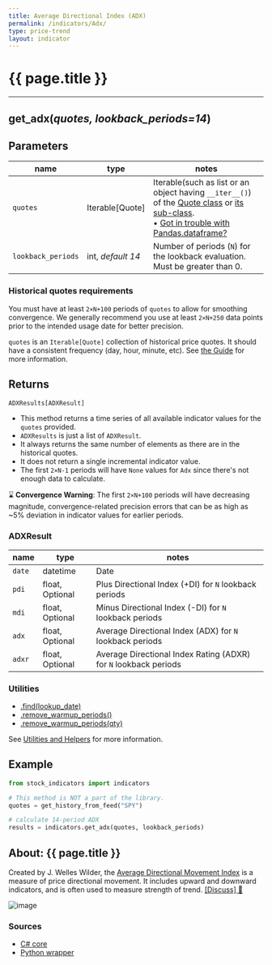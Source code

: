 ```yaml
---
title: Average Directional Index (ADX)
permalink: /indicators/Adx/
type: price-trend
layout: indicator
---
```


# {{ page.title }}
<hr>

## **get_adx**(*quotes, lookback_periods=14*)

## Parameters

| name | type | notes
| -- |-- |--
| `quotes` | Iterable[Quote] | Iterable(such as list or an object having `__iter__()`) of the [Quote class]({{site.baseurl}}/guide/#historical-quotes) or [its sub-class]({{site.baseurl}}/guide/#using-custom-quote-classes). <br><span class='qna-dataframe'> • [Got in trouble with Pandas.dataframe?]({{site.baseurl}}/guide/#using-pandasdataframe) </span>
| `lookback_periods` | int, *default 14* | Number of periods (`N`) for the lookback evaluation.  Must be greater than 0.

### Historical quotes requirements

You must have at least `2×N+100` periods of `quotes` to allow for smoothing convergence.  We generally recommend you use at least `2×N+250` data points prior to the intended usage date for better precision.

`quotes` is an `Iterable[Quote]` collection of historical price quotes.  It should have a consistent frequency (day, hour, minute, etc).  See [the Guide]({{site.baseurl}}/guide/#historical-quotes) for more information.

## Returns

```python
ADXResults[ADXResult]
```

- This method returns a time series of all available indicator values for the `quotes` provided.
- `ADXResults` is just a list of `ADXResult`.
- It always returns the same number of elements as there are in the historical quotes.
- It does not return a single incremental indicator value.
- The first `2×N-1` periods will have `None` values for `Adx` since there's not enough data to calculate.

:hourglass: **Convergence Warning**: The first `2×N+100` periods will have decreasing magnitude, convergence-related precision errors that can be as high as ~5% deviation in indicator values for earlier periods.

### ADXResult

| name | type | notes
| -- |-- |--
| `date` | datetime | Date
| `pdi` | float, Optional | Plus Directional Index (+DI) for `N` lookback periods
| `mdi` | float, Optional | Minus Directional Index (-DI) for `N` lookback periods
| `adx` | float, Optional | Average Directional Index (ADX) for `N` lookback periods
| `adxr` | float, Optional | Average Directional Index Rating (ADXR) for `N` lookback periods

### Utilities

- [.find(lookup_date)]({{site.baseurl}}/utilities#find-indicator-result-by-date)
- [.remove_warmup_periods()]({{site.baseurl}}/utilities#remove-warmup-periods)
- [.remove_warmup_periods(qty)]({{site.baseurl}}/utilities#remove-warmup-periods)

See [Utilities and Helpers]({{site.baseurl}}/utilities#utilities-for-indicator-results) for more information.

## Example

```python
from stock_indicators import indicators

# This method is NOT a part of the library.
quotes = get_history_from_feed("SPY")

# calculate 14-period ADX
results = indicators.get_adx(quotes, lookback_periods)
```

## About: {{ page.title }}

Created by J. Welles Wilder, the [Average Directional Movement Index](https://en.wikipedia.org/wiki/Average_directional_movement_index) is a measure of price directional movement.  It includes upward and downward indicators, and is often used to measure strength of trend.
[[Discuss] :speech_balloon:]({{site.github.base_repository_url}}/discussions/270 "Community discussion about this indicator")

![image]({{site.charturl}}/AdIndex.png)

### Sources

- [C# core]({{site.base_sourceurl}}/a-d/Adx/Adx.cs)
- [Python wrapper]({{site.sourceurl}}/adx.py)
